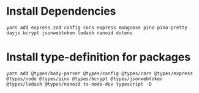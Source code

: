 # Install Dependencies
`yarn add express zod config cors express mongoose pino pino-pretty dayjs bcrypt jsonwebtoken lodash nanoid dotenv`

# Install type-definition for packages
`yarn add @types/body-parser @types/config @types/cors @types/express @types/node @types/pino @types/bcrypt @types/jsonwebtoken @types/lodash @types/nanoid ts-node-dev typescript -D`